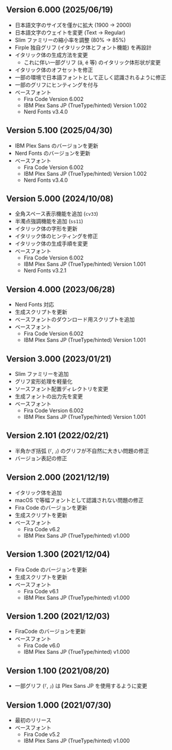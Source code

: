## Version 6.000 (2025/06/19)

- 日本語文字のサイズを僅かに拡大 (1900 -> 2000)
- 日本語文字のウェイトを変更 (Text -> Regular)
- Slim ファミリーの縮小率を調整 (80% -> 85%)
- Firple 独自グリフ (イタリック体とフォント機能) を再設計
- イタリック体の生成方法を変更
  - これに伴い一部グリフ (ä, é 等) のイタリック体形状が変更
- イタリック体のオフセットを修正
- 一部の環境で日本語フォントとして正しく認識されるように修正
- 一部のグリフにヒンティングを付与
- ベースフォント
  - Fira Code Version 6.002
  - IBM Plex Sans JP (TrueType/hinted) Version 1.002
  - Nerd Fonts v3.4.0

## Version 5.100 (2025/04/30)

- IBM Plex Sans のバージョンを更新
- Nerd Fonts のバージョンを更新
- ベースフォント
  - Fira Code Version 6.002
  - IBM Plex Sans JP (TrueType/hinted) Version 1.002
  - Nerd Fonts v3.4.0

## Version 5.000 (2024/10/08)

- 全角スペース表示機能を追加 (`cv33`)
- 半濁点強調機能を追加 (`ss11`)
- イタリック体の字形を更新
- イタリック体のヒンティングを修正
- イタリック体の生成手順を変更
- ベースフォント
  - Fira Code Version 6.002
  - IBM Plex Sans JP (TrueType/hinted) Version 1.001
  - Nerd Fonts v3.2.1

## Version 4.000 (2023/06/28)

- Nerd Fonts 対応
- 生成スクリプトを更新
- ベースフォントのダウンロード用スクリプトを追加
- ベースフォント
  - Fira Code Version 6.002
  - IBM Plex Sans JP (TrueType/hinted) Version 1.001

## Version 3.000 (2023/01/21)

- Slim ファミリーを追加
- グリフ変形処理を軽量化
- ソースフォント配置ディレクトリを変更
- 生成フォントの出力先を変更
- ベースフォント
  - Fira Code Version 6.002
  - IBM Plex Sans JP (TrueType/hinted) Version 1.001

## Version 2.101 (2022/02/21)

- 半角かぎ括弧 (`｢`, `｣`) のグリフが不自然に大きい問題の修正
- バージョン表記の修正

## Version 2.000 (2021/12/19)

- イタリック体を追加
- macOS で等幅フォントとして認識されない問題の修正
- Fira Code のバージョンを更新
- 生成スクリプトを更新
- ベースフォント
  - Fira Code v6.2
  - IBM Plex Sans JP (TrueType/hinted) v1.000

## Version 1.300 (2021/12/04)

- Fira Code のバージョンを更新
- 生成スクリプトを更新
- ベースフォント
  - Fira Code v6.1
  - IBM Plex Sans JP (TrueType/hinted) v1.000

## Version 1.200 (2021/12/03)

- FiraCode のバージョンを更新
- ベースフォント
  - Fira Code v6.0
  - IBM Plex Sans JP (TrueType/hinted) v1.000

## Version 1.100 (2021/08/20)

- 一部グリフ (`「`, `」`) は Plex Sans JP を使用するように変更

## Version 1.000 (2021/07/30)

- 最初のリリース
- ベースフォント
  - Fira Code v5.2
  - IBM Plex Sans JP (TrueType/hinted) v1.000
